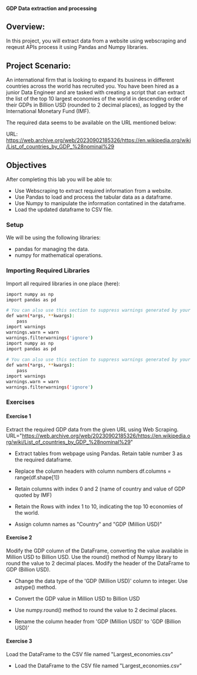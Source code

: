 #### GDP Data extraction and processing

## Overview:

In this project, you will extract data from a website using webscraping and reqeust APIs process it using Pandas and Numpy libraries.

## Project Scenario:

An international firm that is looking to expand its business in different countries across the world has recruited you.
You have been hired as a junior Data Engineer and are tasked with creating a script that can extract the list of the top 10 largest economies of the world in descending order of their GDPs in Billion USD (rounded to 2 decimal places), as logged by the International Monetary Fund (IMF).

The required data seems to be available on the URL mentioned below:

URL: https://web.archive.org/web/20230902185326/https://en.wikipedia.org/wiki/List_of_countries_by_GDP_%28nominal%29

## Objectives

After completing this lab you will be able to:

- Use Webscraping to extract required information from a website.
- Use Pandas to load and process the tabular data as a dataframe.
- Use Numpy to manipulate the information contatined in the dataframe.
- Load the updated dataframe to CSV file.

### Setup

We will be using the following libraries:

- pandas for managing the data.
- numpy for mathematical operations.

### Importing Required Libraries

Import all required libraries in one place (here):

```bash
import numpy as np
import pandas as pd

# You can also use this section to suppress warnings generated by your code:
def warn(*args, **kwargs):
    pass
import warnings
warnings.warn = warn
warnings.filterwarnings('ignore')
import numpy as np
import pandas as pd
​
# You can also use this section to suppress warnings generated by your code:
def warn(*args, **kwargs):
    pass
import warnings
warnings.warn = warn
warnings.filterwarnings('ignore')
```

### Exercises

#### Exercise 1

Extract the required GDP data from the given URL using Web Scraping.
URL="https://web.archive.org/web/20230902185326/https://en.wikipedia.org/wiki/List_of_countries_by_GDP_%28nominal%29"

- Extract tables from webpage using Pandas. Retain table number 3 as the required dataframe.

- Replace the column headers with column numbers
  df.columns = range(df.shape[1])

- Retain columns with index 0 and 2 (name of country and value of GDP quoted by IMF)

- Retain the Rows with index 1 to 10, indicating the top 10 economies of the world.

- Assign column names as "Country" and "GDP (Million USD)"

#### Exercise 2

Modify the GDP column of the DataFrame, converting the value available in Million USD to Billion USD.
Use the round() method of Numpy library to round the value to 2 decimal places.
Modify the header of the DataFrame to GDP (Billion USD).

- Change the data type of the 'GDP (Million USD)' column to integer. Use astype() method.

- Convert the GDP value in Million USD to Billion USD

- Use numpy.round() method to round the value to 2 decimal places.

- Rename the column header from 'GDP (Million USD)' to 'GDP (Billion USD)'

#### Exercise 3

Load the DataFrame to the CSV file named "Largest_economies.csv"

- Load the DataFrame to the CSV file named "Largest_economies.csv"
